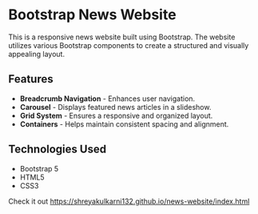 # Bootstrap News Website

This is a responsive news website built using Bootstrap. The website utilizes various Bootstrap components to create a structured and visually appealing layout.

## Features
- **Breadcrumb Navigation** - Enhances user navigation.
- **Carousel** - Displays featured news articles in a slideshow.
- **Grid System** - Ensures a responsive and organized layout.
- **Containers** - Helps maintain consistent spacing and alignment.

## Technologies Used
- Bootstrap 5
- HTML5
- CSS3

Check it out https://shreyakulkarni132.github.io/news-website/index.html
